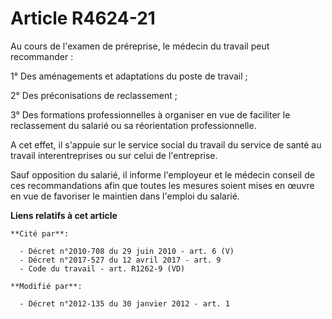 # Article R4624-21

Au cours de l'examen de préreprise, le médecin du travail peut recommander : 

1° Des aménagements et adaptations du poste de travail ; 

2° Des préconisations de reclassement ; 

3° Des formations professionnelles à organiser en vue de faciliter le reclassement du salarié ou sa réorientation
professionnelle. 

A cet effet, il s'appuie sur le service social du travail du service de santé au travail interentreprises ou sur celui de
l'entreprise. 

Sauf opposition du salarié, il informe l'employeur et le médecin conseil de ces recommandations afin que toutes les mesures
soient mises en œuvre en vue de favoriser le maintien dans l'emploi du salarié.

**Liens relatifs à cet article**

	**Cité par**:

	  - Décret n°2010-708 du 29 juin 2010 - art. 6 (V)
	  - Décret n°2017-527 du 12 avril 2017 - art. 9
	  - Code du travail - art. R1262-9 (VD)

	**Modifié par**:

	  - Décret n°2012-135 du 30 janvier 2012 - art. 1
